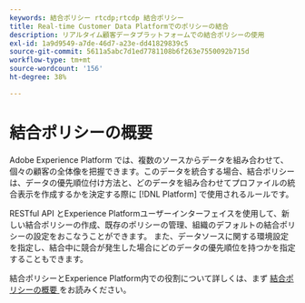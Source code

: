 ```yaml
---
keywords: 結合ポリシー rtcdp;rtcdp 結合ポリシー
title: Real-time Customer Data Platformでのポリシーの結合
description: リアルタイム顧客データプラットフォームでの結合ポリシーの使用
exl-id: 1a9d9549-a7de-46d7-a23e-dd41829839c5
source-git-commit: 5611a5abc7d1ed7781108b6f263e7550092b715d
workflow-type: tm+mt
source-wordcount: '156'
ht-degree: 38%

---
```


# 結合ポリシーの概要

Adobe Experience Platform では、複数のソースからデータを組み合わせて、個々の顧客の全体像を把握できます。このデータを統合する場合、結合ポリシーは、データの優先順位付け方法と、どのデータを組み合わせてプロファイルの統合表示を作成するかを決定する際に [!DNL Platform] で使用されるルールです。

RESTful API とExperience Platformユーザーインターフェイスを使用して、新しい結合ポリシーの作成、既存のポリシーの管理、組織のデフォルトの結合ポリシーの設定をおこなうことができます。 また、データソースに関する環境設定を指定し、結合中に競合が発生した場合にどのデータの優先順位を持つかを指定することもできます。

結合ポリシーとExperience Platform内での役割について詳しくは、まず [ 結合ポリシーの概要 ](../../profile/merge-policies/overview.md) をお読みください。
